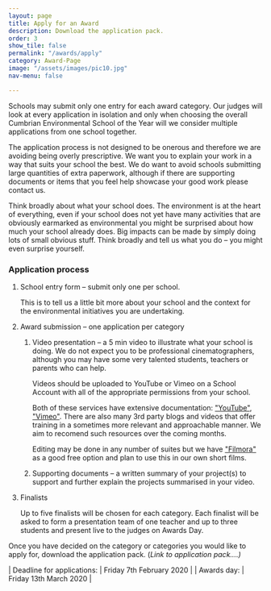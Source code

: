 ```yaml
---
layout: page
title: Apply for an Award
description: Download the application pack.
order: 3
show_tile: false
permalink: "/awards/apply"
category: Award-Page
image: "/assets/images/pic10.jpg"
nav-menu: false

---
```

Schools may submit only one entry for each award category. Our judges will look at every application in isolation and only when choosing the overall Cumbrian Environmental School of the Year will we consider multiple applications from one school together.

The application process is not designed to be onerous and therefore we are avoiding being overly prescriptive. We want you to explain your work in a way that suits your school the best. We do want to avoid schools submitting large quantities of extra paperwork, although if there are supporting documents or items that you feel help showcase your good work please contact us.

Think broadly about what your school does. The environment is at the heart of everything, even if your school does not yet have many activities that are obviously earmarked as environmental you might be surprised about how much your school already does. Big impacts can be made by simply doing lots of small obvious stuff. Think broadly and tell us what you do – you might even surprise yourself.

### Application process

1. School entry form – submit only one per school.

   This is to tell us a little bit more about your school and the context for the environmental initiatives you are undertaking.
2. Award submission – one application per category
   1. Video presentation – a 5 min video to illustrate what your school is doing. We do not expect you to be professional cinematographers, although you may have some very talented students, teachers or parents who can help.  
   
      Videos should be uploaded to YouTube or Vimeo on a School Account with all of the appropriate permissions from your school.  
      
      Both of these services have extensive documentation: ["YouTube"](https://support.google.com/youtube/answer/57407?hl=en-GB&ref_topic=9257439 ),
      ["Vimeo"](https://help.vimeo.com/hc/en-us/categories/201496018-Uploading-to-Vimeo).  There are also many 3rd party blogs and videos that offer training in a sometimes more relevant and approachable manner.  We aim to recomend such resources over the coming months. 
      
      Editing may be done in any number of suites but we have ["Filmora"](https://filmora.wondershare.com/) as a good free option and plan to use this in our own short films.
      
   2. Supporting documents – a written summary of your project(s) to support and further explain the projects summarised in your video.
3. Finalists

   Up to five finalists will be chosen for each category. Each finalist will be asked to form a presentation team of one teacher and up to three students and present live to the judges on Awards Day.

Once you have decided on the category or categories you would like to apply for, download the application pack. (_Link to application pack....)_

| Deadline for applications: | Friday 7th February 2020 |
| Awards day: | Friday 13th March 2020 |
